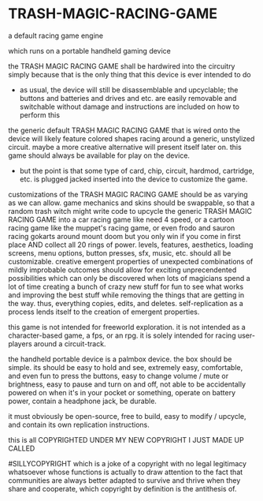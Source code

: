# TRASH-MAGIC-RACING-GAME
a default racing game engine


which runs on a portable handheld gaming device

the TRASH MAGIC RACING GAME shall be hardwired into the circuitry simply because that is the only thing that this device is ever intended to do
- as usual, the device will still be disassemblable and upcyclable; the buttons and batteries and drives and etc. are easily removable and switchable without damage and instructions are included on how to perform this

the generic default TRASH MAGIC RACING GAME that is wired onto the device will likely feature colored shapes racing around a generic, unstylized circuit. maybe a more creative alternative will present itself later on. this game should always be available for play on the device.
  - but the point is that some type of card, chip, circuit, hardmod, cartridge, etc. is plugged jacked inserted into the device to customize the game.

customizations of the TRASH MAGIC RACING GAME should be as varying as we can allow. game mechanics and skins should be swappable, so that a random trash witch might write code to upcycle the generic TRASH MAGIC RACING GAME into a car racing game like need 4 speed, or a cartoon racing game like the muppet's racing game, or even frodo and sauron racing gokarts around mount doom but you only win if you come in first place AND collect all 20 rings of power. levels, features, aesthetics, loading screens, menu options, button presses, sfx, music, etc. should all be customizable. creative emergent properties of unexpected combinations of mildly improbable outcomes should allow for exciting unprecendented possibilities which can only be discovered when lots of magicians spend a lot of time creating a bunch of crazy new stuff for fun to see what works and improving the best stuff while removing the things that are getting in the way. thus, everything copies, edits, and deletes. self-replication as a process lends itself to the creation of emergent properties.

this game is not intended for freeworld exploration. it is not intended as a character-based game, a fps, or an rpg. it is solely intended for racing user-players around a circuit-track.

the handheld portable device is a palmbox device. the box should be simple. its should be easy to hold and see, extremely easy, comfortable, and even fun to press the buttons, easy to change volume / mute or brightness, easy to pause and turn on and off, not able to be accidentally powered on when it's in your pocket or something, operate on battery power, contain a headphone jack, be durable.

it must obviously be open-source, free to build, easy to modify / upcycle, and contain its own replication instructions.

this is all COPYRIGHTED UNDER MY NEW COPYRIGHT I JUST MADE UP CALLED

#SILLYCOPYRIGHT which is a joke of a copyright with no legal legitimacy whatsoever whose functions is actually to draw attention to the fact that communities are always better adapted to survive and thrive when they share and cooperate, which copyright by definition is the antithesis of.

